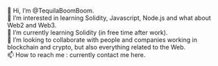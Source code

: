 👋 Hi, I’m @TequilaBoomBoom.                                                                                                                                                       
👀 I’m interested in learning Solidity, Javascript, Node.js and what about Web2 and Web3.                                                                                         
🌱 I’m currently learning Solidity (in free time after work).                                                                                                                     
💞️ I’m looking to collaborate with people and companies working in blockchain and crypto, but also everything related to the Web.                                                   
📫 How to reach me : currently contact me here.
<!---
TequilaBoomBoom/TequilaBoomBoom is a ✨ special ✨ repository because its `README.md` (this file) appears on your GitHub profile.
You can click the Preview link to take a look at your changes.
--->
